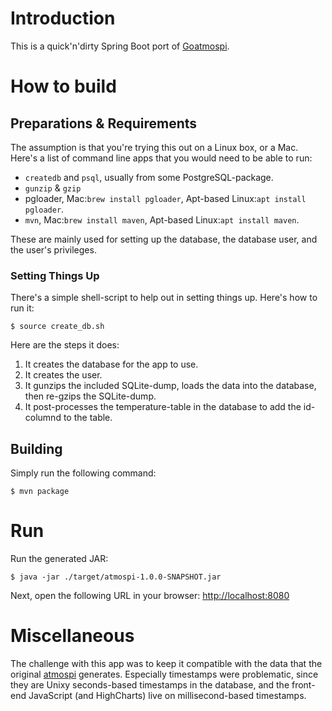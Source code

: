 # Introduction
This is a quick'n'dirty Spring Boot port of [Goatmospi](https://github.com/kontza/goatmospi).

# How to build

## Preparations & Requirements
The assumption is that you're trying this out on a Linux box, or a Mac. Here's a list of command line apps that you would need to be able to run:

- `createdb` and `psql`, usually from some PostgreSQL-package.
- `gunzip` & `gzip`
- pgloader, Mac:`brew install pgloader`, Apt-based Linux:`apt install pgloader`.
- `mvn`, Mac:`brew install maven`, Apt-based Linux:`apt install maven`.

These are mainly used for setting up the database, the database user, and the user's privileges.

### Setting Things Up
There's a simple shell-script to help out in setting things up. Here's how to run it:

    $ source create_db.sh

Here are the steps it does:
1. It creates the database for the app to use.
2. It creates the user.
3. It gunzips the included SQLite-dump, loads the data into the database, then re-gzips the SQLite-dump.
4. It post-processes the temperature-table in the database to add the id-columnd to the table.


## Building
Simply run the following command:

    $ mvn package

# Run
Run the generated JAR:

    $ java -jar ./target/atmospi-1.0.0-SNAPSHOT.jar
    
Next, open the following URL in your browser: [http://localhost:8080](http://localhost:8080)

# Miscellaneous
The challenge with this app was to keep it compatible with the data that the original [atmospi](https://github.com/mstenta/atmospi) generates. Especially timestamps were problematic, since they are Unixy seconds-based timestamps in the database, and the front-end JavaScript (and HighCharts) live on millisecond-based timestamps.
